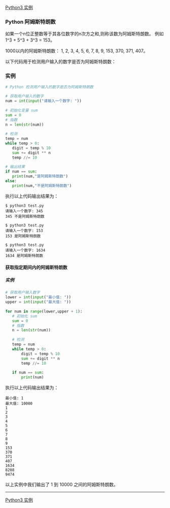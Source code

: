 [Python3 实例](/src/lesson25.examples/examples.md)
### Python 阿姆斯特朗数

如果一个n位正整数等于其各位数字的n次方之和,则称该数为阿姆斯特朗数。 例如1^3 + 5^3 + 3^3 = 153。

1000以内的阿姆斯特朗数： 1, 2, 3, 4, 5, 6, 7, 8, 9, 153, 370, 371, 407。

以下代码用于检测用户输入的数字是否为阿姆斯特朗数：

### 实例
```python
# Python 检测用户输入的数字是否为阿姆斯特朗数
 
# 获取用户输入的数字
num = int(input("请输入一个数字: "))
 
# 初始化变量 sum
sum = 0
# 指数
n = len(str(num))
 
# 检测
temp = num
while temp > 0:
   digit = temp % 10
   sum += digit ** n
   temp //= 10
 
# 输出结果
if num == sum:
   print(num,"是阿姆斯特朗数")
else:
   print(num,"不是阿姆斯特朗数")
```
执行以上代码输出结果为：
```
$ python3 test.py 
请输入一个数字: 345
345 不是阿姆斯特朗数

$ python3 test.py 
请输入一个数字: 153
153 是阿姆斯特朗数

$ python3 test.py 
请输入一个数字: 1634
1634 是阿姆斯特朗数
```
#### 获取指定期间内的阿姆斯特朗数
##### 实例
```python
# 获取用户输入数字
lower = int(input("最小值: "))
upper = int(input("最大值: "))
 
for num in range(lower,upper + 1):
   # 初始化 sum
   sum = 0
   # 指数
   n = len(str(num))
 
   # 检测
   temp = num
   while temp > 0:
       digit = temp % 10
       sum += digit ** n
       temp //= 10
 
   if num == sum:
       print(num)
```
执行以上代码输出结果为：
```
最小值: 1
最大值: 10000
1
2
3
4
5
6
7
8
9
153
370
371
407
1634
8208
9474
```
以上实例中我们输出了 1 到 10000 之间的阿姆斯特朗数。

---
[Python3 实例](/src/lesson25.examples/examples.md)
